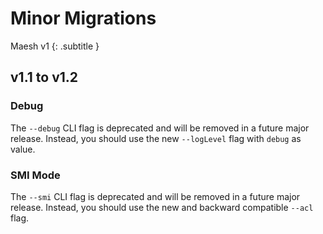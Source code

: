 # Minor Migrations

Maesh v1
{: .subtitle }

## v1.1 to v1.2

### Debug

The `--debug` CLI flag is deprecated and will be removed in a future major release. Instead, you should use the new 
`--logLevel` flag with `debug` as value.

### SMI Mode

The `--smi` CLI flag is deprecated and will be removed in a future major release. Instead, you should use the new and 
backward compatible `--acl` flag.
